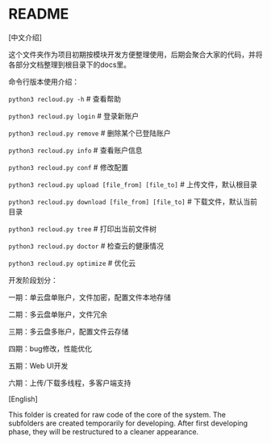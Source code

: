 # README

[中文介绍]

这个文件夹作为项目初期按模块开发方便整理使用，后期会聚合大家的代码，并将各部分文档整理到根目录下的docs里。

命令行版本使用介绍：

`python3 recloud.py -h` # 查看帮助

`python3 recloud.py login` # 登录新账户

`python3 recloud.py remove` # 删除某个已登陆账户

`python3 recloud.py info` # 查看账户信息

`python3 recloud.py conf` # 修改配置

`python3 recloud.py upload [file_from] [file_to]` # 上传文件，默认根目录

`python3 recloud.py download [file_from] [file_to]` # 下载文件，默认当前目录

`python3 recloud.py tree` # 打印出当前文件树

`python3 recloud.py doctor` # 检查云的健康情况

`python3 recloud.py optimize` # 优化云

开发阶段划分：

一期：单云盘单账户，文件加密，配置文件本地存储

二期：多云盘单账户，文件冗余

三期：多云盘多账户，配置文件云存储

四期：bug修改，性能优化

五期：Web UI开发

六期：上传/下载多线程，多客户端支持


[English]

This folder is created for raw code of the core of the system. The subfolders are created temporarily for developing. After first developing phase, they will be restructured to a cleaner appearance.